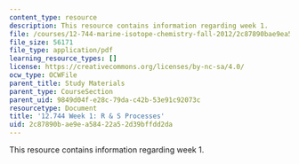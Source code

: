 ```yaml
---
content_type: resource
description: This resource contains information regarding week 1.
file: /courses/12-744-marine-isotope-chemistry-fall-2012/2c87890bae9ea58422a52d39bffdd2da_MIT12_744F12_Week1.pdf
file_size: 56171
file_type: application/pdf
learning_resource_types: []
license: https://creativecommons.org/licenses/by-nc-sa/4.0/
ocw_type: OCWFile
parent_title: Study Materials
parent_type: CourseSection
parent_uid: 9849d04f-e28c-79da-c42b-53e91c92073c
resourcetype: Document
title: '12.744 Week 1: R & S Processes'
uid: 2c87890b-ae9e-a584-22a5-2d39bffdd2da
---
```

This resource contains information regarding week 1.